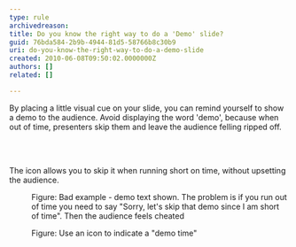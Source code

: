 ```yaml
---
type: rule
archivedreason: 
title: Do you know the right way to do a 'Demo' slide?
guid: 76bda584-2b9b-4944-81d5-58766b8c30b9
uri: do-you-know-the-right-way-to-do-a-demo-slide
created: 2010-06-08T09:50:02.0000000Z
authors: []
related: []

---
```



By placing a little visual cue on your slide, you can remind yourself to show a demo to the audience. Avoid displaying the word 'demo', because when out of time, presenters skip them and leave the audience felling ripped off. 

<br><excerpt class='endintro'></excerpt><br>

  <p>The icon allows you to skip it when running short on time, without upsetting the audience.</p>
<dl>
    <dt><img class="ms-rteCustom-ImageArea" src="/Communication/RulesToBetterPowerpointPresentations/PublishingImages/demoBad.gif" alt="" /> </dt>
    <dd class="ms-rteCustom-FigureBad">Figure&#58; Bad example - demo text shown. The problem is if you run out of time you need to say &quot;Sorry, let's skip that demo since I am short of time&quot;. Then the audience feels cheated</dd>
</dl>
<dl>
    <dt><img class="ms-rteCustom-ImageArea" src="/Communication/RulesToBetterPowerpointPresentations/PublishingImages/demo.gif" alt="" /> </dt>
    <dd class="ms-rteCustom-FigureGood">Figure&#58; Use an icon to indicate a &quot;demo time&quot;</dd>
</dl>



